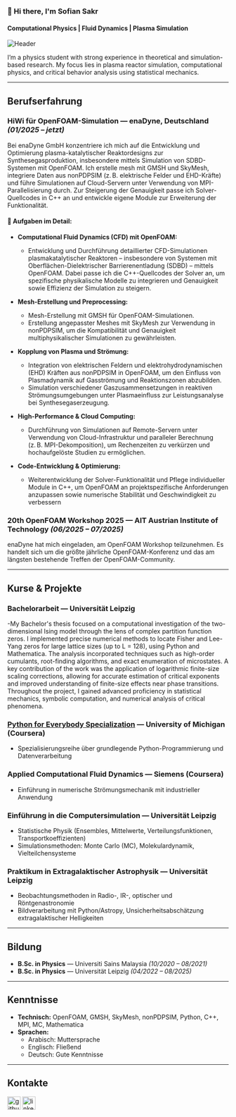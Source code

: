 ### 👋 Hi there, I'm Sofian Sakr  
#### Computational Physics | Fluid Dynamics | Plasma Simulation  

![Header](https://media.licdn.com/dms/image/v2/C5616AQGu9rvOmLF3kQ/profile-displaybackgroundimage-shrink_350_1400/0/1645983583153?e=1739404800&v=beta&t=i5JY1pwFrfsvAHhTY5NNnYA9YIQivd8HLRab7Tu5OZg)

I’m a physics student with strong experience in theoretical and simulation-based research. My focus lies in plasma reactor simulation, computational physics, and critical behavior analysis using statistical mechanics.

---

## Berufserfahrung

### HiWi für OpenFOAM-Simulation — enaDyne, Deutschland *(01/2025 – jetzt)*  
Bei enaDyne GmbH konzentriere ich mich auf die Entwicklung und Optimierung plasma-katalytischer Reaktordesigns zur Synthesegasproduktion, insbesondere mittels Simulation von SDBD-Systemen mit OpenFOAM. Ich erstelle mesh mit GMSH und SkyMesh, integriere Daten aus nonPDPSIM (z. B. elektrische Felder und EHD-Kräfte) und führe Simulationen auf Cloud-Servern unter Verwendung von MPI-Parallelisierung durch. Zur Steigerung der Genauigkeit passe ich Solver-Quellcodes in C++ an und entwickle eigene Module zur Erweiterung der Funktionalität.

#### 🔧 Aufgaben im Detail:

- **Computational Fluid Dynamics (CFD) mit OpenFOAM:**  
  - Entwicklung und Durchführung detaillierter CFD-Simulationen plasmakatalytischer Reaktoren – insbesondere von Systemen mit Oberflächen-Dielektrischer Barrierenentladung (SDBD) – mittels OpenFOAM. Dabei passe ich die C++-Quellcodes der Solver an, um spezifische physikalische Modelle zu integrieren und Genauigkeit sowie Effizienz der Simulation zu steigern.

- **Mesh-Erstellung und Preprocessing:**  
  - Mesh-Erstellung mit GMSH für OpenFOAM-Simulationen.
  - Erstellung angepasster Meshes mit SkyMesh zur Verwendung in nonPDPSIM, um die Kompatibilität und Genauigkeit multiphysikalischer Simulationen zu gewährleisten.

- **Kopplung von Plasma und Strömung:**  
  - Integration von elektrischen Feldern und elektrohydrodynamischen (EHD) Kräften aus nonPDPSIM in OpenFOAM, um den Einfluss von Plasmadynamik auf Gasströmung und Reaktionszonen abzubilden.  
  - Simulation verschiedener Gaszusammensetzungen in reaktiven Strömungsumgebungen unter Plasmaeinfluss zur Leistungsanalyse bei Synthesegaserzeugung.  

- **High-Performance & Cloud Computing:**  
  - Durchführung von Simulationen auf Remote-Servern unter Verwendung von Cloud-Infrastruktur und paralleler Berechnung (z. B. MPI-Dekomposition), um Rechenzeiten zu verkürzen und hochaufgelöste Studien zu ermöglichen.

- **Code-Entwicklung & Optimierung:**  
  - Weiterentwicklung der Solver-Funktionalität und Pflege individueller Module in C++, um OpenFOAM an projektspezifische Anforderungen anzupassen sowie numerische Stabilität und Geschwindigkeit zu verbessern


### 20th OpenFOAM Workshop 2025 — AIT Austrian Institute of Technology *(06/2025 – 07/2025)*  
enaDyne hat mich eingeladen, am OpenFOAM Workshop teilzunehmen. Es handelt sich um die größte jährliche OpenFOAM-Konferenz und das am längsten bestehende Treffen der OpenFOAM-Community.

---

## Kurse & Projekte

### Bachelorarbeit — Universität Leipzig  
-My Bachelor's thesis focused on a computational investigation of the two-dimensional Ising model through the lens of complex partition function zeros. I implemented precise numerical methods to locate Fisher and Lee-Yang zeros for large lattice sizes (up to L = 128), using Python and Mathematica. The analysis incorporated techniques such as high-order cumulants, root-finding algorithms, and exact enumeration of microstates. A key contribution of the work was the application of logarithmic finite-size scaling corrections, allowing for accurate estimation of critical exponents and improved understanding of finite-size effects near phase transitions. Throughout the project, I gained advanced proficiency in statistical mechanics, symbolic computation, and numerical analysis of critical phenomena.

### [Python for Everybody Specialization](https://www.coursera.org/account/accomplishments/certificate/8KF2YPJ78WJP) — University of Michigan (Coursera)  
- Spezialisierungsreihe über grundlegende Python-Programmierung und Datenverarbeitung  

### Applied Computational Fluid Dynamics — Siemens (Coursera)  
- Einführung in numerische Strömungsmechanik mit industrieller Anwendung  

### Einführung in die Computersimulation — Universität Leipzig  
- Statistische Physik (Ensembles, Mittelwerte, Verteilungsfunktionen, Transportkoeffizienten)  
- Simulationsmethoden: Monte Carlo (MC), Molekulardynamik, Vielteilchensysteme  

### Praktikum in Extragalaktischer Astrophysik — Universität Leipzig  
- Beobachtungsmethoden in Radio-, IR-, optischer und Röntgenastronomie  
- Bildverarbeitung mit Python/Astropy, Unsicherheitsabschätzung extragalaktischer Helligkeiten  

---

## Bildung

- **B.Sc. in Physics** — Universiti Sains Malaysia *(10/2020 – 08/2021)*  
- **B.Sc. in Physics** — Universität Leipzig *(04/2022 – 08/2025)*  

---

## Kenntnisse

- **Technisch:** OpenFOAM, GMSH, SkyMesh, nonPDPSIM, Python, C++, MPI, MC, Mathematica  
- **Sprachen:**  
  - Arabisch: Muttersprache  
  - Englisch: Fließend  
  - Deutsch: Gute Kenntnisse  

---

## Kontakte

[<img src='https://cdn.jsdelivr.net/npm/simple-icons@3.0.1/icons/github.svg' alt='github' height='30'>](https://github.com/SofianSakr)
[<img src='https://cdn.jsdelivr.net/npm/simple-icons@3.0.1/icons/linkedin.svg' alt='linkedin' height='30'>](https://www.linkedin.com/in/sofian-sakr-767a13149/)

